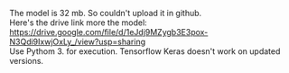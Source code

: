 The model is 32 mb. So couldn't upload it in github.<br>
Here's the drive link more the model: https://drive.google.com/file/d/1eJdj9MZygb3E3pox-N3Qdi9IxwjOxLy_/view?usp=sharing<br>
Use Pythom 3. for execution. Tensorflow Keras doesn't work on updated versions.
